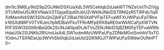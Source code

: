 dm1lc3M6Ly9ld29pZGlJNklDSXlJaXdLSW5Ceklqb2dJakl6TTNZeUxtTnZiVjg0TUM0eU5URXVNakV3TGpjeElpd0tJbUZrWkNJNklDSTRNQzR5TlRFdU1qRXdMamN4SWl3S0luQnZjblFpT2lBaU16SXdPVFlpTEFvaWFXUWlPaUFpTlRrek16SXdNRFV0TVRJeU1pMDBaVFkxTFRnMFpERXRaRE0wWkRCaFpXWTVNR1F3SWl3S0ltRnBaQ0k2SUNJd0lpd0tJbTVsZENJNklDSjBZM0FpTEFvaWRIbHdaU0k2SUNKb2RIUndJaXdLSW1odmMzUWlPaUFpZDNkM0xtSmhhV1IxTG1OdmJTSXNDaUp3WVhSb0lqb2dJaUlzQ2lKMGJITWlPaUFpSWdwOUNnPT0=
